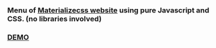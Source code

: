 ### Menu of [Materializecss website](http://materializecss.com/getting-started.html) using pure Javascript and CSS. (no libraries involved)

### [DEMO](https://g-akshay.github.io/Materialize-Menu/)
